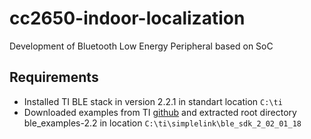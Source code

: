# cc2650-indoor-localization
Development of Bluetooth Low Energy Peripheral based on SoC
## Requirements
* Installed TI BLE stack in version 2.2.1 in standart location `C:\ti`
* Downloaded examples from TI [github](https://github.com/ti-simplelink/ble_examples/tree/ble_examples-2.2) and extracted root directory ble_examples-2.2 in location `C:\ti\simplelink\ble_sdk_2_02_01_18`
